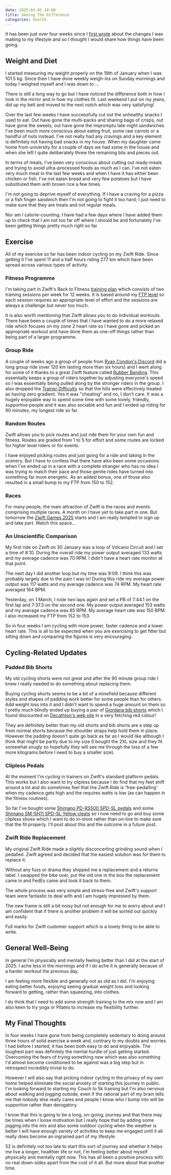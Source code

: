 ```yaml
---
date: 2025-03-02 10:00
title: Seeing The Difference
categories: health
---
```


It has been just over four weeks since I [first wrote](2025-02-08-changing-my-lifestyle) about the changes I was making to my lifestyle and so I thought I would share how things have been going.

## Weight and Diet

I started measuring my weight properly on the 19th of January when I was 101.5 kg. Since then I have done weekly weigh-ins on Sunday mornings and today I weighed myself and I was down to ... 

There is still a long way to go but I have noticed the difference both in how I look in the mirror and in how my clothes fit. Last weekend I put on my jeans, did up my belt and moved to the next notch which was very satisfying!

Over the last few weeks I have successfully cut out the unhealthy snacks I used to eat. Out have gone the multi-packs and sharing bags of crisps, out have gone the sweets, out have gone the impromptu late-night sandwiches. I've been much more conscious about eating fruit, some raw carrots or a handful of nuts instead. I've not really had any cravings and a key element is definitely not having bad snacks in my house. When my daughter came home from university for a couple of days we had some in the house and when she left I quite deliberately threw the remaining bits and pieces out.

In terms of meals, I've been very conscious about cutting out ready-meals and trying to avoid ultra-processed foods as much as I can. I've not eaten very much meat in the  last few weeks and when I have it has either been chicken or fish. I've not eaten bread and very few potatoes but I have substituted them with brown rice a few times.

I'm not going to deprive myself of everything. If I have a craving for a pizza or a fish finger sandwich then I'm not going to fight it too hard; I just need to make sure that they are treats and not regular meals.

Nor am I calorie-counting. I have had a few days where I have added them up to check that I am not too far off where I should be and fortunately I've been getting things pretty much right so far.

## Exercise

All of my exercise so far has been indoor cycling on my Zwift Ride. Since getting it I've spent 11 and a half hours riding 277 km which have been spread across various types of activity.

### Fitness Programme

I'm taking part in Zwift's Back to Fitness [training plan](https://www.zwift.com/uk/training-on-zwift) which consists of two training sessions per week for 12 weeks. It is based around my [FTP level](2025-02-11-the-meeping-ftp-test) so each session requires an appropriate level of effort and the sessions are always a challenge but never too much.

It is also worth mentioning that Zwift allows you to do individual workouts. There have been a couple of times that I have wanted to do a more relaxed ride which focuses on my zone 2 heart rate so I have gone and picked an appropriate workout and have done them as one-off things rather than being part of a larger programme.

### Group Ride

A couple of weeks ago a group of people from [Ryan Condon's Discord](https://discord.com/invite/ffQw8XyXSu) did a long group ride (over 120 km lasting more than six hours) and I went along for some of it thanks to a great Zwift feature called [Rubber Banding](https://zwiftinsider.com/group-ride-rubber-banding/). This essentially keeps a group of riders together by adjusting everyone's speed so I was essentially being pulled along by the stronger riders in the group. I also dropped the [Trainer Difficulty](https://zwiftinsider.com/using-the-trainer-difficulty-setting-in-zwift/) so that the hills were effectively treated as having zero gradient. Yes it was "cheating" and no, I don't care. It was a hugely enjoyable way to spend some time with some lovely, friendly, supportive people and it was also sociable and fun and I ended up riding for 90 minutes, my longest ride so far.

### Random Routes

Zwift allows you to pick routes and just ride them for your own fun and fitness. Routes are graded from 1 to 5 for effort and some routes are locked for higher level riders or for events.

I have enjoyed picking routes and just going for a ride and taking in the scenery. But I have to confess that there have also been some occasions when I've ended up in a race with a complete stranger who has no idea I was trying to match their pace and those gentle rides have turned into something far more energetic. As an added bonus, one of those also resulted in a small bump to my FTP from 150 to 152.

### Races

For many people, the main attraction of Zwift is the races and events comprising multiple races. A month on I have yet to take part in one. But tomorrow the [Zwift Games 2025](https://news.zwift.com/en-WW/247247-the-record-breaking-zwift-games-returns-for-2025) starts and I am really tempted to sign up and take part. Watch this space...

### An Unscientific Comparison

My first ride on Zwift on 30 January was a loop of Volcano Circuit and I set a time of 8:10. During the overall ride my power output averaged 133 watts and my average cadence was 70 RPM. I didn't have a heart rate monitor at that point.

The next day I did another loop but my time was 9:09. I think this was probably largely due to the pain I was in! During this ride my average power output was 117 watts and my average cadence was 74 RPM. My heart rate averaged 164 BPM.

Yesterday, on 1 March, I rode two laps again and set a PB of 7:44.1 on the first lap and 7:37.3 on the second one. My power output averaged 153 watts and my average cadence was 85 RPM. My average heart rate was 150 BPM. I also increased my FTP from 152 to 153.

So in four weeks I am cycling with more power, faster cadence and a lower heart rate. This is all to be expected when you are exercising to get fitter but sitting down and comparing the figures is very encouraging.

## Cycling-Related Updates

### Padded Bib Shorts

My old cycling shorts were not great and after the 90 minute group ride I knew I really needed to do something about replacing them.

Buying cycling shorts seems to be a bit of a minefield because different styles and shapes of padding work better for some people than for others. Add weight loss into it and I didn't want to spend a huge amount on them so I pretty much blindly ended up buying a pair of [Giordana bib shorts](https://giordanacycling.com/products/fr-c-pro-bib-short#features-benefits) which I found discounted on [Decathlon's web site](https://www.decathlon.co.uk/p/mp/giordana/giordana-men-s-fr-c-pro-5cm-shorter-bibs-black/_/R-p-a6aebf68-455c-4de4-96bf-13ce7b17da89?mc=a6aebf68-455c-4de4-96bf-13ce7b17da89_c15&c=bordeaux#selectedSize=2XL) in a very fetching red colour!

They are definitely better than my old shorts and bib shorts are a step up from normal shorts because the shoulder straps help hold them in place. However the padding doesn't quite go back as far as I would like although I think that might be partly due to my size (I bought the 2XL size and they fit somewhat snugly so hopefully they will see me through the loss of a few more kilograms before I need to buy a smaller size).

### Clipless Pedals

At the moment I'm cycling in trainers on Zwift's standard platform pedals. This works but I also want to try clipless because I do find that my feet shift around a lot and do sometimes feel that the Zwift Ride is 'free-pedalling' when my cadence gets high and the requires watts is low (as can happen in the fitness routines).

So far I've bought some [Shimano PD-RS500 SPD-SL pedals](https://ride.shimano.com/products/pd-rs500) and some [Shimano SM-SH11 SPD-SL Yellow cleats](https://ride.shimano.com/products/sm-sh11) so I now need to go and buy some clipless shoes which I want to do in-store rather than on-line to make sure that the fit properly. I'll post about this and the outcome in a future post.

### Zwift Ride Replacement

My original Zwift Ride made a slightly disconcerting grinding sound when I pedalled. Zwift agreed and decided that the easiest solution was for them to replace it.

Without any fuss or drama they shipped me a replacement and a returns label. I swapped the bike over, put the old one in the box the replacement came in and FedEx came and took it back to them.

The whole process was very simple and stress-free and Zwift's support team were fantastic to deal with and I am hugely impressed by them.

The new frame is still a bit noisy but not enough for me to worry about and I am confident that if there is another problem it will be sorted out quickly and easily.

Full marks for Zwift customer support which is a lovely thing to be able to write.

## General Well-Being

In general I'm physically and mentally feeling better than I did at the start of 2025. I ache less in the mornings and if I do ache it is generally because of a harder workout the previous day.

I am feeling more flexible and generally not as old as I did. I'm enjoying eating better foods, enjoying seeing gradual weight loss and looking forward to getting, rather than squeezing, into clothes.

I do think that I need to add some strength training to the mix now and I am also keen to try yoga or Pilates to increase my flexibility further.

## My Final Thoughts

In four weeks I have gone from being completely sedentary to doing around three hours of solid exercise a week and, contrary to my doubts and worries I had before I started, it has been both easy to do and enjoyable. The toughest part was definitely the mental hurdle of just getting started. Overcoming the fears of trying something new which was also something I'd almost become conditioned to be against was a big step but in retrospect incredibly trivial to do.

However I will also say that picking indoor cycling in the privacy of my own home helped eliminate the social anxiety of starting this journey in public. I'm looking forward to starting my Couch to 5k training but I'm also nervous about walking and jogging outside, even if the rational part of my brain tells me that nobody else really cares and people I know who I bump into will be supportive rather than derogatory.

I know that this is going to be a long, on-going, journey and that there may be times when I loose motivation but I really hope that by adding some jogging into the mix and also some outdoor cycling when the weather is better I will have enough variety of activities to keep me engaged until it all really does become an ingrained part of my lifestyle.

52 is definitely not too late to start this sort of journey and whether it helps me live a longer, healthier life or not, I'm feeling better about myself physically and mentally right now. This has all been a positive process with no real down-sides apart from the cost of it all. But more about that another time.

